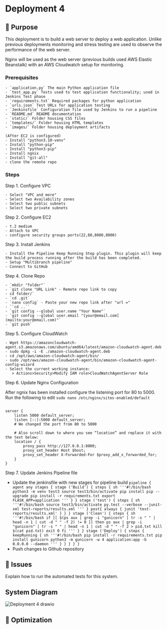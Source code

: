 # Deployment 4

## 🧐 Purpose 
This deployment is to build a web server to deploy a web application. Unlike previous deployments monitoring and stress testing are used to observe the performance of the web server.

Nginx will be used as the web server (previous builds used AWS Elastic Beanstalk) with an AWS Cloudwatch setup for monitoring. 

### Prerequisites


```
- `application.py` The main Python application file
- `test_app.py` Tests used to test application functionality; used in Jenkins Test phase
- `requirements.txt` Required packages for python application
- `urls.json` Test URLs for application testing
- `Jenkinsfile` Configuration file used by Jenkins to run a pipeline
- `README.md` README documentation
- `static/` Folder housing CSS files
- `templates/` Folder housing HTML templates
- `images/` Folder housing deployment artifacts

(After EC2 is configured)
- Install "python3.10-venv"
- Install "python-pip"
- Install "python3-pip"
- Install ngnix
- Install "git-all"
- clone the remote repo
```

### Steps

Step 1. Configure VPC

```
- Select "VPC and more"
- Select two Availability zones
- Select two public subnets
- Select two private subnets 
```

Step 2. Configure EC2

```
- t.2 medium
- Attach to VPC
- configure security groups ports(22,80,8080,8000)
```
Step 3. Install Jenkins

```
- Install the Pipeline Keep Running Step plugin. This plugin will keep the build process running after the build has been completed.
- Setup "Multibranch pipeline"
- Connect to GitHub
```
Step 4. Clone Repo

```
- `mkdir "folder"`
- `git clone "URL Link" - Remote repo link to copy
- cd folder/`
- `cd .git`
- `nano config` - Paste your new repo link after "url ="
- ``cd ..``
- `git config --global user.name "Your Name"`
- `git config --global user.email "[your@email.com](mailto:your@email.com)"`
- `git push`

```
Step 5. Configure CloudWatch

```
- Wget https://amazoncloudwatch-agent.s3.amazonaws.com/ubuntu/amd64/latest/amazon-cloudwatch-agent.deb
- sudo dpkg -i -E ./amazon-cloudwatch-agent.deb
- cd /opt/aws/amazon-cloudwatch-agent/bin/
- sudo /opt/aws/amazon-cloudwatch-agent/bin/amazon-cloudwatch-agent-config-wizard
- Select the current working instance:
   > Actions>Security>Modify IAM role>CloudWatchAgentServer Role
```
Step 6. Update Nginx Configuration

After ngnix has been installed configure the listening port for 80 to 5000. Run the following to edit `sudo nano /etc/nginx/sites-enabled/default`
~~~

server {
    listen 5000 default_server;
    listen [::]:5000 default_server;
    # We changed the port from 80 to 5000

    # Also scroll down to where you see “location” and replace it with the text below:
    location / {
        proxy_pass http://127.0.0.1:8000;
        proxy_set_header Host $host;
        proxy_set_header X-Forwarded-For $proxy_add_x_forwarded_for;
    }
}
~~~

Step 7. Update Jenkins Pipeline file
- Update the jenkinsfile with new stages for pipeline build
`pipeline {
agent any
stages {
stage ('Build') {
steps {
sh '''#!/bin/bash
python3 -m venv test3
source test3/bin/activate
pip install pip --upgrade
pip install -r requirements.txt
export FLASK_APP=application
'''
}
}
stage ('test') {
steps {
sh '''#!/bin/bash
source test3/bin/activate
py.test --verbose --junit-xml test-reports/results.xml
'''
}
post{
always {
junit 'test-reports/results.xml'
}
}
}
stage ('Clean') {
steps {
sh '''#!/bin/bash
if [[ $(ps aux | grep -i "gunicorn" | tr -s " " | head -n 1 | cut -d " " -f 2) != 0 ]]
then
ps aux | grep -i "gunicorn" | tr -s " " | head -n 1 | cut -d " " -f 2 > pid.txt
kill $(cat pid.txt)
exit 0
fi
'''
}
}
stage ('Deploy') {
steps {
keepRunning {
sh '''#!/bin/bash
pip install -r requirements.txt
pip install gunicorn
python3 -m gunicorn -w 4 application:app -b 0.0.0.0 --daemon
'''
}
}
}
}
}`
- Push changes to Github repository


## 🔧 Issues
Explain how to run the automated tests for this system.

## System Diagram 

![Deployment 4 drawio](https://github.com/z0sun/deployc4/assets/135557197/df1ad781-4e03-4375-9143-d4210b0641a7)


## 🎉 Optimization
